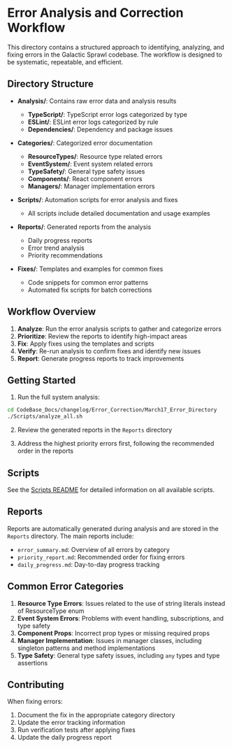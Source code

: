 # Error Analysis and Correction Workflow

This directory contains a structured approach to identifying, analyzing, and fixing errors in the Galactic Sprawl codebase. The workflow is designed to be systematic, repeatable, and efficient.

## Directory Structure

- **Analysis/**: Contains raw error data and analysis results

  - **TypeScript/**: TypeScript error logs categorized by type
  - **ESLint/**: ESLint error logs categorized by rule
  - **Dependencies/**: Dependency and package issues

- **Categories/**: Categorized error documentation

  - **ResourceTypes/**: Resource type related errors
  - **EventSystem/**: Event system related errors
  - **TypeSafety/**: General type safety issues
  - **Components/**: React component errors
  - **Managers/**: Manager implementation errors

- **Scripts/**: Automation scripts for error analysis and fixes

  - All scripts include detailed documentation and usage examples

- **Reports/**: Generated reports from the analysis

  - Daily progress reports
  - Error trend analysis
  - Priority recommendations

- **Fixes/**: Templates and examples for common fixes
  - Code snippets for common error patterns
  - Automated fix scripts for batch corrections

## Workflow Overview

1. **Analyze**: Run the error analysis scripts to gather and categorize errors
2. **Prioritize**: Review the reports to identify high-impact areas
3. **Fix**: Apply fixes using the templates and scripts
4. **Verify**: Re-run analysis to confirm fixes and identify new issues
5. **Report**: Generate progress reports to track improvements

## Getting Started

1. Run the full system analysis:

```bash
cd CodeBase_Docs/changelog/Error_Correction/March17_Error_Directory
./Scripts/analyze_all.sh
```

2. Review the generated reports in the `Reports` directory

3. Address the highest priority errors first, following the recommended order in the reports

## Scripts

See the [Scripts README](./Scripts/README.md) for detailed information on all available scripts.

## Reports

Reports are automatically generated during analysis and are stored in the `Reports` directory. The main reports include:

- `error_summary.md`: Overview of all errors by category
- `priority_report.md`: Recommended order for fixing errors
- `daily_progress.md`: Day-to-day progress tracking

## Common Error Categories

1. **Resource Type Errors**: Issues related to the use of string literals instead of ResourceType enum
2. **Event System Errors**: Problems with event handling, subscriptions, and type safety
3. **Component Props**: Incorrect prop types or missing required props
4. **Manager Implementation**: Issues in manager classes, including singleton patterns and method implementations
5. **Type Safety**: General type safety issues, including `any` types and type assertions

## Contributing

When fixing errors:

1. Document the fix in the appropriate category directory
2. Update the error tracking information
3. Run verification tests after applying fixes
4. Update the daily progress report
